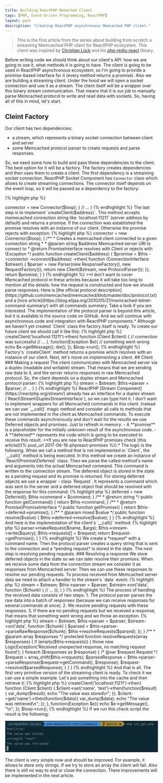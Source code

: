 ```yaml
---
title: Building ReactPHP Memached Client
tags: [PHP, Event-Driven Programming, ReactPHP]
layout: post
description: "Creating ReactPHP asynchronous Memcached PHP client."
---
```


>This is the first article from the series about building from scratch a streaming Memcached PHP client for ReactPHP ecosystem. This client was inspired by [Christian Lück](https://twitter.com/another_clue)  and his [php-redis-react](https://github.com/clue/php-redis-react) library.

Before writing code we should think about our client's API: how we are going to use it, what methods it is going to have. The client is going to be used in ReactPHP asynchronous ecosystem, so I'm going to provide a promise-based interface for it (every method returns a promise). Also we are building a streaming client. Under the hood we will open a socket connection and use it as a stream. The client itself will be a wrapper over this binary stream communication. That means that it is our job to manually parse Memcached protocol to write and read data with sockets. So, having all of this in mind, let's start.

## Cleint Factory
Our client has two dependencies: 
- a stream, which represents a binary socket connection between client and server
- some Memcached protocol parser to create requests and parse responses.

So, we need some how to build and pass these dependencies to the client. The best option for it will be a factory. The factory creates dependencies and then uses them to create a client. The first dependency is a streaming socket connection. ReactPHP Socket Component has `Connector` class which allows to create streaming connections. The connector itself depends on the event loop, so it will be passed as a dependency to the factory:

{% highlight php %}
<?php
namespace seregazhuk\React\Memcached;

use React\EventLoop\LoopInterface;
use React\Socket\Connector;

class Factory
{
    private $connector;

    /**
     * @param LoopInterface $loop
     */
    public function __construct(LoopInterface $loop)
    {
        $this->connector = new Connector($loop);
    }

    // ...
}
{% endhighlight %}

The last step is to implement `createClient($address)`. This method accepts memecached connection string like `localhost:11211` (server address by default) and returns a promise. If the connection was established the promise resolves with an instance of our client. Otherwise the promise rejects with exception:

{% highlight php %}
<?php
namespace seregazhuk\React\Memcached;

use React\EventLoop\LoopInterface;
use React\Promise\PromiseInterface;
use React\Socket\ConnectionInterface;
use React\Socket\Connector;
use seregazhuk\React\Memcached\Protocol\Parser;
use seregazhuk\React\Memcached\Protocol\Response\Factory as ResponseFactory;
use seregazhuk\React\Memcached\Protocol\Request\Factory as RequestFactory;

class Factory
{
    private $connector;

    /**
     * @param LoopInterface $loop
     */
    public function __construct(LoopInterface $loop)
    {
        $this->connector = new Connector($loop);
    }

    /**
     * Creates a memcached client connected to a given connection string
     *
     * @param string $address Memcached server URI to connect to
     * @return PromiseInterface resolves with Client or rejects with \Exception
     */
    public function createClient($address)
    {
        $promise = $this
            ->connector
            ->connect($address)
            ->then(
                function (ConnectionInterface $stream) {
                    $parser = new Parser(new ResponseFactory(), new RequestFactory());

                    return new Client($stream, new ProtocolParser());
                });

        return $promise;
    }
}
{% endhighlight %}

>*I don't want to cover Memcached protocol in these articles because it will take too long to mention all the details: how the request is constructed and how we should parse responses. Here is [the official protocol description](https://github.com/memcached/memcached/blob/master/doc/protocol.txt) and a [nice article](https://blog.elijaa.org/2010/05/21/memcached-telnet-command-summary/) with all commands summary. Take a look if you are interested. The implementation of the protocol parser is beyond this article, but it is available in the source code on GitHub. And we will continue with asynchronous code and integration with ReactPHP components.*

Although we haven't yet created `Client` class the factory itself is ready. To create our future client we should call it like this:

{% highlight php %}
<?php

use seregazhuk\React\Memcached\Factory;
use seregazhuk\React\Memcached\Client;

require '../vendor/autoload.php';

$loop = React\EventLoop\Factory::create();
$factory = new Factory($loop);

$factory->createClient('localhost:11211')->then(
    function (Client $client) {
        // connection was successful
        // ...
    },
    function(Exception $e){
        // something went wrong
        echo $e->getMessage(); die();
    });

$loop->run();
{% endhighlight %}

Factory's `createClient` method returns a promise which resolves with an instance of our client. Next, let's move on implementing a client.

## Client 

### Making a request

The client communicates with Memcached server via a duplex (readable and writable) stream. That means that we are sending raw data to it, and the server returns responses in raw Memcached protocol.

So, the client depends on a duplex stream and Memcached protocol parser:

{% highlight php %}
<?php

namespace seregazhuk\React\Memcached;

use LogicException;
use React\Promise\Promise;
use React\Promise\PromiseInterface;
use React\Stream\DuplexStreamInterface;
use seregazhuk\React\Memcached\Protocol\Parser;

class Client
{
    /**
     * @var Parser
     */
    protected $parser;

    /**
     * @var DuplexStreamInterface
     */
    private $stream;

    /**
     * @param DuplexStreamInterface $stream
     * @param Parser $parser
     */
    public function __construct(DuplexStreamInterface $stream, Parser $parser)
    {

        $this->stream = $stream;
        $this->parser = $parser;

        // ... 
    }
}
{% endhighlight %}

ReactPHP [Stream Component](https://reactphp.org/stream/) already has an interface for a duplex stream (`React\Stream\DuplexStreamInterface`), so we can type hint it. I don't want to implement wrappers for all Memcached commands in this client. Instead we can use `__call()` magic method and consider all calls to methods that are not implemented in the client as Memcached commands. 

To execute these commands asynchronously and don't wait for the results we use Deferred objects and promises. Just to refresh in memory:

 - A **promise** is a placeholder for the initially unknown result of the asynchronous code.
 - A **deferred** represents the code which is going to be executed to receive this result.

>*If you are new to ReactPHP promises check [this article]({% post_url 2017-06-16-phpreact-promises %}).*

The logic is the following. When we call a method that is not implemented in `Client`, the `__call()` method is being executed. In this method we create an instance of `React\Promise\Deferred` class. Then we parse the called method's name and arguments into the actual Memcached command. This command is written to the connection stream. The deferred object is stored in the state as a pending request and its promise is returned. For storing deferred objects we use a wrapper - class `Request`. It represents a command which was sent to the server and a deferred object that should be resolved with the response for this command:

{% highlight php %}
<?php

namespace seregazhuk\React\Memcached;

use React\Promise\Deferred;
use React\Promise\Promise;
use React\Promise\PromiseInterface;

class Request
{
    /**
     * @var Deferred
     */
    private $deferred;

    /**
     * @var string
     */
    private $command;

    /**
     * @param string $command
     */
    public function __construct($command)
    {
        $this->deferred = new Deferred();
        $this->command = $command;
    }

    /**
     * @return string
     */
    public function getCommand()
    {
        return $this->command;
    }

    /**
     * @return Promise|PromiseInterface
     */
    public function getPromise()
    {
        return $this->deferred->promise();
    }

    /**
     * @param mixed $value
     */
    public function resolve($value)
    {
        $this->deferred->resolve($value);
    }
}

{% endhighlight %}

And here is the implementation of the client's `__call()` method:

{% highlight php %}
<?php

class Client
{
    // ...

    /**
     * @param string $name
     * @param array $args
     * @return Promise|PromiseInterface
     */
    public function __call($name, $args)
    {
        $request = new Request($name);

        $query = $this->parser->makeRequest($name, $args);
        $this->stream->write($query);
        $this->requests[] = $request;

        return $request->getPromise();
    }
}
{% endhighlight %}

We create a *request* with a command name. Then the protocol parser creates a query string that is sent to the connection and a *pending request* is stored in the state. The next step is resolving pending requests.

### Resolving a response

We store deferred objects in the state so we can later resolve their promises. When we receive some data from the connection stream we consider it as responses from Memcached server. Then we can use these responses to resolve our pending requests.

To process received from Memcached server data we need to attach a handler to the stream's `data` event:

{% highlight php %}
<?php

class Client
{
    // ...

    /**
     * @param DuplexStreamInterface $stream
     * @param Parser $parser
     */
    public function __construct(DuplexStreamInterface $stream, Parser $parser)
    {
        $this->stream = $stream;
        $this->parser = $parser;

        $stream->on('data', function ($chunk) {
            // ...
        });

    }
}
{% endhighlight %}

The process of handling the received data consists of two steps:

1. The protocol parser parses the raw data into a batch of responses (because we can receive responses for several commands at once).
2. We resolve pending requests with these responses. 
3. If there are no pending requests but we received a response, that means that something went wrong and we throw an exception.

{% highlight php %}
<?php

class Client
{
    // ...

    /**
     * @param DuplexStreamInterface $stream
     * @param Parser $parser
     */
    public function __construct(DuplexStreamInterface $stream, Parser $parser)
    {
        $this->stream = $stream;
        $this->parser = $parser;

        $stream->on('data', function ($chunk) {
            $parsed = $this->parser->parseRawResponse($chunk);
            $this->resolveRequests($parsed);
        });
    }

    /**
     * @param array $responses
     */
    protected function resolveRequests(array $responses)
    {
        if (empty($this->requests)) {
            throw new LogicException('Received unexpected response, no matching request found');
        }

        foreach ($responses as $response) {
            /* @var $request Request */
            $request = array_shift($this->requests);

            $parsedResponse = $this->parser->parseResponse($request->getCommand(), $response);
            $request->resolve($parsedResponse);
        }
    }
}
{% endhighlight %}

And that is all. The first very primitive version of the streaming client is ready. To check it we can use a simple example. Let's put something into the cache and then retrieve it:

{% highlight php %}
<?php

use seregazhuk\React\Memcached\Factory;
use seregazhuk\React\Memcached\Client;

require '../vendor/autoload.php';

$loop = React\EventLoop\Factory::create();
$factory = new Factory($loop);

$factory->createClient('localhost:11211')->then(
    function (Client $client) {
        $client->set('name', 'test')->then(function($result){
            var_dump($result);
            echo "The value was stored\n";
        });
        $client->get('name')->then(function($data){
            var_dump($data);
            echo "The value was retrieved\n";
        });
    },
    function(Exception $e){
        echo $e->getMessage(), "\n";
    });

$loop->run();
{% endhighlight %}

If we run this check script the result is the following:

<div class="row">
    <p class="col-sm-9 pull-left">
        <img src="/assets/images/posts/reactphp-memcached/set-get-example.png" alt="set-get-example" class="">
    </p>
</div>

The client is very simple now and should be improved. For example, it allows to store only strings. If we try to store an array the client will fail. Also there is still no way to end or close the connection. There improvements will be implemented in the next article.

